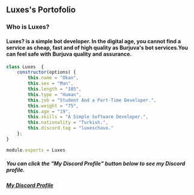 <H2>Luxes's Portofolio</H2>

<h3>Who is Luxes?</h3>
<h4>Luxes? is a simple bot developer. In the digital age, you cannot find a service as cheap, fast and of high quality as Burjuva's bot services.You can feel safe with Burjuva quality and assurance.</h4>


```js
class Luxes  {
    constructor(options) {
        this.name = "Okan",
        this.sex = "Man",
        this.length = "185",
        this.type = "Human",
        this.job = "Student And a Part-Time Developer.",
        this.weight = "75",
        this.age = "19",
        this.skills = "A Simple Software Developer.",
        this.nationality = "Turkish.",
        this.discord.tag = "luxeschavo."
    };
}

module.exports = Luxes 
```

<H5>You can click the "My Discord Profile" button below to see my Discord profile.<H5>

[My Discord Profile](https://discord.com/users/1269545869758173235)
```
